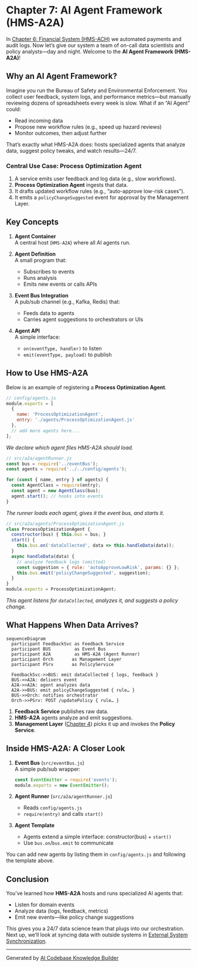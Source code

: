 # Chapter 7: AI Agent Framework (HMS-A2A)

In [Chapter 6: Financial System (HMS-ACH)](06_financial_system__hms_ach__.md) we automated payments and audit logs. Now let’s give our system a team of on-call data scientists and policy analysts—day and night. Welcome to the **AI Agent Framework (HMS-A2A)**!

## Why an AI Agent Framework?

Imagine you run the Bureau of Safety and Environmental Enforcement. You collect user feedback, system logs, and performance metrics—but manually reviewing dozens of spreadsheets every week is slow. What if an “AI Agent” could:

- Read incoming data  
- Propose new workflow rules (e.g., speed up hazard reviews)  
- Monitor outcomes, then adjust further  

That’s exactly what HMS-A2A does: hosts specialized agents that analyze data, suggest policy tweaks, and watch results—24/7.

### Central Use Case: Process Optimization Agent

1. A service emits user feedback and log data (e.g., slow workflows).  
2. **Process Optimization Agent** ingests that data.  
3. It drafts updated workflow rules (e.g., “auto-approve low-risk cases”).  
4. It emits a `policyChangeSuggested` event for approval by the Management Layer.

## Key Concepts

1. **Agent Container**  
   A central host (`HMS-A2A`) where all AI agents run.  

2. **Agent Definition**  
   A small program that:
   - Subscribes to events  
   - Runs analysis  
   - Emits new events or calls APIs  

3. **Event Bus Integration**  
   A pub/sub channel (e.g., Kafka, Redis) that:
   - Feeds data to agents  
   - Carries agent suggestions to orchestrators or UIs  

4. **Agent API**  
   A simple interface:
   - `on(eventType, handler)` to listen  
   - `emit(eventType, payload)` to publish  

## How to Use HMS-A2A

Below is an example of registering a **Process Optimization Agent**.

```js
// config/agents.js
module.exports = [
  {
    name: 'ProcessOptimizationAgent',
    entry: './agents/ProcessOptimizationAgent.js'
  },
  // add more agents here...
];
```
*We declare which agent files HMS-A2A should load.*

```js
// src/a2a/agentRunner.js
const bus = require('../eventBus');
const agents = require('../../config/agents');

for (const { name, entry } of agents) {
  const AgentClass = require(entry);
  const agent = new AgentClass(bus);
  agent.start(); // hooks into events
}
```
*The runner loads each agent, gives it the event bus, and starts it.*

```js
// src/a2a/agents/ProcessOptimizationAgent.js
class ProcessOptimizationAgent {
  constructor(bus) { this.bus = bus; }
  start() {
    this.bus.on('dataCollected', data => this.handleData(data));
  }
  async handleData(data) {
    // analyze feedback logs (omitted)
    const suggestion = { rule: 'autoApproveLowRisk', params: {} };
    this.bus.emit('policyChangeSuggested', suggestion);
  }
}
module.exports = ProcessOptimizationAgent;
```
*This agent listens for `dataCollected`, analyzes it, and suggests a policy change.*

## What Happens When Data Arrives?

```mermaid
sequenceDiagram
  participant FeedbackSvc as Feedback Service
  participant BUS         as Event Bus
  participant A2A         as HMS-A2A (Agent Runner)
  participant Orch       as Management Layer
  participant PSrv       as PolicyService

  FeedbackSvc->>BUS: emit dataCollected { logs, feedback }
  BUS->>A2A: delivers event
  A2A->>A2A: agent analyzes data
  A2A->>BUS: emit policyChangeSuggested { rule… }
  BUS->>Orch: notifies orchestrator
  Orch->>PSrv: POST /updatePolicy { rule… }
```

1. **Feedback Service** publishes raw data.  
2. **HMS-A2A** agents analyze and emit suggestions.  
3. **Management Layer** ([Chapter 4](04_management_layer__service_orchestration__.md)) picks it up and invokes the **Policy Service**.

## Inside HMS-A2A: A Closer Look

1. **Event Bus** (`src/eventBus.js`)  
   A simple pub/sub wrapper:

   ```js
   const EventEmitter = require('events');
   module.exports = new EventEmitter();
   ```

2. **Agent Runner** (`src/a2a/agentRunner.js`)  
   - Reads `config/agents.js`  
   - `require(entry)` and calls `start()`

3. **Agent Template**  
   - Agents extend a simple interface: constructor(bus) + `start()`  
   - Use `bus.on`/`bus.emit` to communicate

You can add new agents by listing them in `config/agents.js` and following the template above.

## Conclusion

You’ve learned how **HMS-A2A** hosts and runs specialized AI agents that:

- Listen for domain events  
- Analyze data (logs, feedback, metrics)  
- Emit new events—like policy change suggestions  

This gives you a 24/7 data science team that plugs into our orchestration. Next up, we’ll look at syncing data with outside systems in [External System Synchronization](08_external_system_synchronization_.md).

---

Generated by [AI Codebase Knowledge Builder](https://github.com/The-Pocket/Tutorial-Codebase-Knowledge)